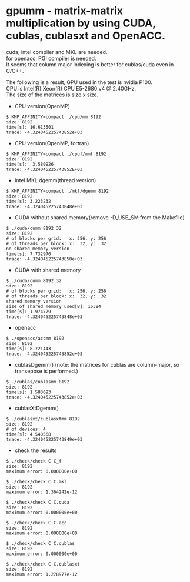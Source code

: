 gpumm - matrix-matrix multiplication by using CUDA, cublas, cublasxt and OpenACC.
===
cuda, intel compiler and MKL are needed.  
for openacc, PGI compiler is needed.  
It seems that column major indexing is better for cublas/cuda even in C/C++.  
  
The following is a result, GPU used in the test is nvidia P100.  
CPU is Intel(R) Xeon(R) CPU E5-2680 v4 @ 2.40GHz.  
The size of the matrices is size x size.  
  
* CPU version(OpenMP)
~~~
$ KMP_AFFINITY=compact ./cpu/mm 8192
size: 8192
time[s]: 16.613501
trace: -4.324045225743852e+03
~~~
* CPU version(OpenMP, fortran)
~~~
$ KMP_AFFINITY=compact ./cpuf/mmf 8192
size: 8192
time[s]:  3.580926
trace: -4.324045225743852E+03
~~~
* intel MKL dgemm(thread version)
~~~
$ KMP_AFFINITY=compact ./mkl/dgemm 8192
size: 8192
time[s]: 3.223232
trace: -4.324045225743848e+03
~~~
* CUDA without shared memory(remove -D_USE_SM from the Makefile)
~~~
$ ./cuda/cumm 8192 32
size: 8192
# of blocks per grid:   x: 256, y: 256
# of threads per block: x:  32, y:  32
no shared memory version
time[s]: 7.732970
trace: -4.324045225743850e+03
~~~
* CUDA with shared memory
~~~
$ ./cuda/cumm 8192 32
size: 8192
# of blocks per grid:   x: 256, y: 256
# of threads per block: x:  32, y:  32
shared memory version
size of shared memory used[B]: 16384
time[s]: 1.974779
trace: -4.324045225743848e+03
~~~
* openacc
~~~
$ ./openacc/accmm 8192
size: 8192
time[s]: 8.721443
trace: -4.324045225743852e+03
~~~
* cublasDgemm() (note: the matrices for cublas are column-major, so transepose is performed.)
~~~
$ ./cublas/cublasmm 8192
size: 8192
time[s]: 1.583693
trace: -4.324045225743852e+03
~~~
* cublasXtDgemm()
~~~
$ ./cublasxt/cublasxtmm 8192
size: 8192
# of devices: 4
time[s]: 4.540568
trace: -4.324045225743849e+03
~~~
* check the results
~~~
$ ./check/check C C_f
size: 8192
maximum error: 0.000000e+00

$ ./check/check C C.mkl
size: 8192
maximum error: 1.364242e-12

$ ./check/check C C.cuda
size: 8192
maximum error: 0.000000e+00

$ ./check/check C C.acc
size: 8192
maximum error: 0.000000e+00

$ ./check/check C C.cublas
size: 8192
maximum error: 0.000000e+00

$ ./check/check C C.cublasxt
size: 8192
maximum error: 1.278977e-12
~~~

